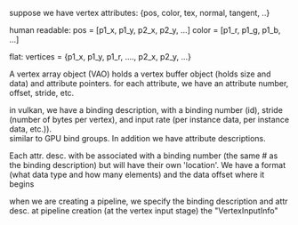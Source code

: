 

suppose we have vertex attributes:
{pos, color, tex, normal, tangent, ..}

human readable:
	pos = [p1_x, p1_y, p2_x, p2_y, ...]
	color = [p1_r, p1_g, p1_b, ...]

flat:
	vertices = {p1_x, p1_y, p1_r, ...., p2_x, p2_y, ...}

A vertex array object (VAO) holds a vertex buffer object (holds size and data)
and attribute pointers. for each attribute, we have an attribute number, offset, 
stride, etc.

in vulkan, we have a binding description, with a binding number (id), stride (number of bytes
per vertex), and input rate (per instance data, per instance data, etc.)).  
similar to GPU bind groups. In addition we have attribute descriptions.

Each attr. desc. with be associated with a binding number (the same # as the binding
description) but will have their own 'location'. We have a format (what data type
and how many elements) and the data offset where it begins

when we are creating a pipeline, we specify the binding description and attr desc. at
pipeline creation (at the vertex input stage) the "VertexInputInfo"